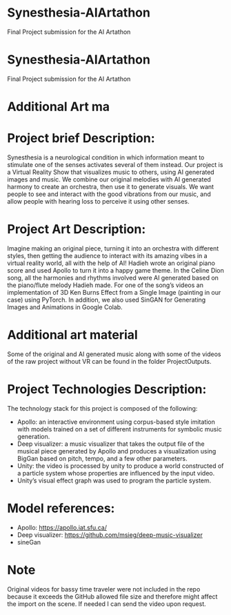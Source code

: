# Synesthesia-AIArtathon
Final Project submission for the AI Artathon

# Synesthesia-AIArtathon
Final Project submission for the AI Artathon
# Additional Art ma
# Project brief Description:
Synesthesia is a neurological condition in which information meant to stimulate one of the senses activates several of them instead. Our project is a Virtual Reality Show that visualizes music to others, using AI generated images and music. We combine our original melodies with AI generated harmony to create an orchestra, then use it to generate visuals. We want people to see and interact with the good vibrations from our music,  and allow people with hearing loss to perceive it using other senses.

# Project Art Description:
Imagine making an original piece, turning it into an orchestra with different styles, then getting the audience to interact with its amazing vibes in a virtual reality world, all with the help of AI! 
Hadieh wrote an original piano score and used Apollo to turn it into a happy game theme. In the Celine Dion song, all the harmonies and rhythms involved were AI generated based on the piano/flute melody Hadieh made.
For one of the song’s videos an implementation of 3D Ken Burns Effect from a Single Image (painting in our case) using PyTorch. In addition, we also used SinGAN for Generating Images and Animations in Google Colab.

# Additional art material
Some of the original and AI generated music along with some of the videos of the raw project without VR can be found in the folder ProjectOutputs.

# Project Technologies Description:
The technology stack for this project is composed of the following:
* Apollo: an interactive environment using corpus-based style imitation with models trained on a set of different instruments for symbolic music generation.
* Deep visualizer: a music visualizer that takes the output file of the musical piece generated by Apollo and produces a visualization using BigGan based on pitch, tempo, and a few other parameters.
* Unity: the video is processed by unity to produce a world constructed of a particle system whose properties are influenced by the input video. 
 * Unity’s visual effect graph was used to program the particle system.

# Model references:
* Apollo: https://apollo.iat.sfu.ca/
* Deep visualizer: https://github.com/msieg/deep-music-visualizer
* sineGan

# Note 
Original videos for bassy time traveler were not included in the repo because it exceeds the GitHub allowed file size and therefore might affect the import on the scene.
If needed I can send the video upon request.






